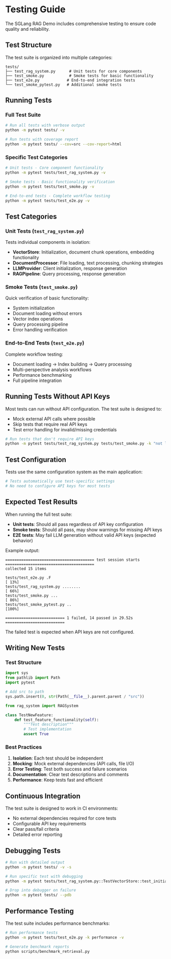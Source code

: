 # Testing Guide

The SGLang RAG Demo includes comprehensive testing to ensure code quality and reliability.

## Test Structure

The test suite is organized into multiple categories:

```
tests/
├── test_rag_system.py      # Unit tests for core components
├── test_smoke.py           # Smoke tests for basic functionality
├── test_e2e.py            # End-to-end integration tests
└── test_smoke_pytest.py   # Additional smoke tests
```

## Running Tests

### Full Test Suite

```bash
# Run all tests with verbose output
python -m pytest tests/ -v

# Run tests with coverage report
python -m pytest tests/ --cov=src --cov-report=html
```

### Specific Test Categories

```bash
# Unit tests - Core component functionality
python -m pytest tests/test_rag_system.py -v

# Smoke tests - Basic functionality verification
python -m pytest tests/test_smoke.py -v

# End-to-end tests - Complete workflow testing
python -m pytest tests/test_e2e.py -v
```

## Test Categories

### Unit Tests (`test_rag_system.py`)

Tests individual components in isolation:

- **VectorStore**: Initialization, document chunk operations, embedding functionality
- **DocumentProcessor**: File loading, text processing, chunking strategies
- **LLMProvider**: Client initialization, response generation
- **RAGPipeline**: Query processing, response generation

### Smoke Tests (`test_smoke.py`)

Quick verification of basic functionality:

- System initialization
- Document loading without errors
- Vector index operations
- Query processing pipeline
- Error handling verification

### End-to-End Tests (`test_e2e.py`)

Complete workflow testing:

- Document loading → Index building → Query processing
- Multi-perspective analysis workflows
- Performance benchmarking
- Full pipeline integration

## Running Tests Without API Keys

Most tests can run without API configuration. The test suite is designed to:

- Mock external API calls where possible
- Skip tests that require real API keys
- Test error handling for invalid/missing credentials

```bash
# Run tests that don't require API keys
python -m pytest tests/test_rag_system.py tests/test_smoke.py -k "not llm_generation"
```

## Test Configuration

Tests use the same configuration system as the main application:

```python
# Tests automatically use test-specific settings
# No need to configure API keys for most tests
```

## Expected Test Results

When running the full test suite:

- **Unit tests**: Should all pass regardless of API key configuration
- **Smoke tests**: Should all pass, may show warnings for missing API keys
- **E2E tests**: May fail LLM generation without valid API keys (expected behavior)

Example output:
```
======================================= test session starts =======================================
collected 15 items

tests/test_e2e.py .F                                                          [ 13%]
tests/test_rag_system.py ........                                             [ 66%]
tests/test_smoke.py ...                                                        [ 86%]
tests/test_smoke_pytest.py ..                                                  [100%]

========================== 1 failed, 14 passed in 29.52s ==========================
```

The failed test is expected when API keys are not configured.

## Writing New Tests

### Test Structure

```python
import sys
from pathlib import Path
import pytest

# Add src to path
sys.path.insert(0, str(Path(__file__).parent.parent / "src"))

from rag_system import RAGSystem

class TestNewFeature:
    def test_feature_functionality(self):
        """Test description"""
        # Test implementation
        assert True
```

### Best Practices

1. **Isolation**: Each test should be independent
2. **Mocking**: Mock external dependencies (API calls, file I/O)
3. **Error Testing**: Test both success and failure scenarios
4. **Documentation**: Clear test descriptions and comments
5. **Performance**: Keep tests fast and efficient

## Continuous Integration

The test suite is designed to work in CI environments:

- No external dependencies required for core tests
- Configurable API key requirements
- Clear pass/fail criteria
- Detailed error reporting

## Debugging Tests

```bash
# Run with detailed output
python -m pytest tests/ -v -s

# Run specific test with debugging
python -m pytest tests/test_rag_system.py::TestVectorStore::test_initialization -v -s

# Drop into debugger on failure
python -m pytest tests/ --pdb
```

## Performance Testing

The test suite includes performance benchmarks:

```bash
# Run performance tests
python -m pytest tests/test_e2e.py -k performance -v

# Generate benchmark reports
python scripts/benchmark_retrieval.py
```
